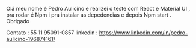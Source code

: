 Olá meu nome é Pedro Aulicino e realizei o teste com React e Material UI , pra rodar é Npm i pra instalar as depedencias e depois Npm start . Obrigado 

Contato : 55 11 95091-0857
linkedin : https://www.linkedin.com/in/pedro-aulicino-196874161/